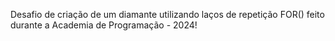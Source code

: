 Desafio de criação de um diamante utilizando laços de repetição FOR() feito durante a Academia de Programação - 2024!
